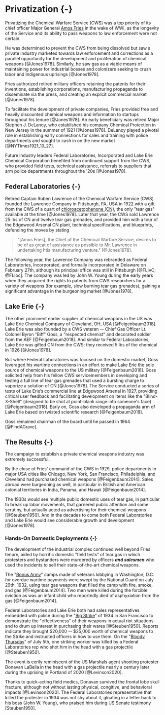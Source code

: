 
# Privatization {-}

Privatizing the Chemical Warfare Service (CWS) was a top priority of its chief officer Major General [Amos Fries](https://en.wikipedia.org/wiki/Amos_Fries) in the wake of WWI, as the longevity of the Service and its ability to pass weapons to law enforcement were not certain.

He was determined to prevent the CWS from being dissolved but saw a private industry marketed towards law enforcement and corrections as a parallel opportunity for the development and proliferation of chemical weapons [@Jones1978].
Similarly, he saw gas as a viable means of maintaining power for industrial bosses and colonizers seeking to crush labor and Indigenous uprisings [@Jones1978].

Fries authorized retired military officers retaining the patents for their inventions, establishing corporations, manufacturing propaganda to disseminate via the press, and creating an explicit commercial market [@Jones1978].


To facilitate the development of private companies, Fries provided free and heavily discounted chemical weapons and information to startups throughout his tenure [@Jones1978].
An early beneficiary was retired Major Stephen J. DeLanoy, who established his company Chemical Protection in New Jersey in the summer of 1921 [@Jones1978].
DeLanoy played a pivotal role in establishing early connections for sales and training with police departments and sought to cash in on the new market [@NYTimes1921_10_27]. 

Future industry leaders Federal Laboratories, Incorporated and Lake Erie Chemical Corporation benefited from continued support from the CWS, who provided field tests, technical assistance, referrals to suppliers that arm police departments throughout the '20s [@Jones1978].


## Federal Laboratories {-}

Retired Captain Ruben Lawrence of the Chemical Warfare Service (CWS) founded the Lawrence Company in Pittsburgh, PA, USA in 1922 with a gift from the CWS of a quart of [chloroacetophenone (CN)](https://en.wikipedia.org/wiki/Phenacyl_chloride), the only "tear gas" available at the time [@Jones1978].
Later that year, the CWS sold Lawrence 25 lbs of CN and twelve tear gas grenades, and provided him with a tour of the Edgewood Arsenal CN plant, technical specifications, and blueprints, defending the moves by stating

> "[Amos Fries], the Chief of the Chemical Warfare Service, desires to be of as great of assistance as possible to Mr. Lawrence in undertaking htis manufacturing venture."  [@Jones1978].

The following year, the Lawrence Company was rebranded as Federal Laboratories, Incorporated, and formally incorporated in Delaware on February 27th, although its principal office was still in Pittsburgh [@FLIvC; @FLIoc].
The company was led by John W. Young during the early years when they acquired the rights to patents from CWS researchers for a variety of weapons (for example, slow burning tear gas grenades), gaining a significant advantage in the burgeoning market [@Jones1978].



## Lake Erie {-}

The other prominent earlier supplier of chemical weapons in the US was Lake Erie Chemical Company of Cleveland, OH, USA [@Feigenbaum2018].
Lake Erie was also founded by a CWS veteran -- Chief Gas Officer Lt. Colonel Byron "Biff" Goss, a "respected chemist" and decorated soldier from the AEF [@Feigenbaum2018].
And similar to Federal Laboratories, Lake Erie was gifted CN from the CWS; they received 5 lbs of the chemical in 1926 [@Jones1978].
 
But where Federal Laboratories was focused on the domestic market, Goss leveraged his wartime connections in an effort to make Lake Erie the sole source of chemical weapons to the US military [@Feigenbaum2018].
Goss solicited help from his fellow CWS servicemembers in developing and testing a full line of tear gas grenades that used a bursting charge to vaporize a solution of CN [@Jones1978].
The Service conducted a series of tests of Lake Erie’s commercial line at Edgewood Arsenal in 1927, providing critical user feedback and facilitating development on items like the "Blind-X-Shell" (designed to be shot at point-blank range into someone's face) [@Feigenbaum2018].
Early on, Goss also developed a propaganda arm of Lake Erie based on twisted scientific research  [@Feigenbaum2018].

Goss remained chairman of the board until he passed in 1964 [@FindAGrave].


## The Results {-}

The campaign to establish a private chemical weapons industry was extremely successful.

By the close of Fries' command of the CWS in 1929, police departments in major USA cities like Chicago, New York, San Francisco, Philadelphia, and Cleveland had purchased chemical weapons [@Feigenbaum2014].
Sales abroad were burgeoning as well, in particular in British and American colonial territories in India, Panama, and Hawaii [@Feigenbaum2014].

The 1930s would see multiple public domestic uses of tear gas, in particular to break up labor movements, that garnered public attention and some scrutiny, but actually acted as advertising for their chemical weapons [@Steuben1950].
And in the decades to come both Federal Laboratories and Lake Erie would see considerable growth and development [@Jones1978].

### Hands-On Domestic Deployments {-}

The development of the industrial complex continued well beyond Fries' tenure, aided by horrific domestic "field tests" of tear gas in which protesters and bystanders were murdered by officers _**and salesmen**_ who used the incidents to sell their state-of-the-art chemical weapons.

The "[Bonus Army](https://en.wikipedia.org/wiki/Bonus_Army)" camps made of veterans lobbying in Washington, D.C. for overdue wartime payments were swept by the National Guard on July 29th, 1932, using tear gas weapons that filled the camp with fire, smoke, and gas [@Feigenbaum2014].
Two men were killed during the forcible eviction as was an infant child who reportedly died of asphyxiation from the gas [@Feigenbaum2014].

Federal Laboratories and Lake Erie both had sales representatives embedded with police during the "[Big Strike](https://en.wikipedia.org/wiki/1934_West_Coast_waterfront_strike)" of 1934 in San Francisco to demonstrate the "effectiveness" of their weapons in actual riot situations and to drum up interest in purchasing their wares [@Steuben1950].
Reports indicate they brought $20,000 -- $25,000 worth of chemical weapons to the Strike and instructed officers in how to use them.
On the "[Bloody Thursday](https://en.wikipedia.org/wiki/1934_West_Coast_waterfront_strike#%22Bloody_Thursday%22)" of July 5th, one striking worker was killed by a Federal Laboratories rep who shot him in the head with a gas projectile [@Steuben1950].

The event is eerily reminiscent of the US Marshals agent shooting protester Donavan LaBella in the head with a gas projectile nearly a century later during the uprising in Portland of 2020 [@Levinson2020].

Thanks to quick-acting field medics, Donavan survived the frontal lobe skull fracture, although not without lasting physical, congitive, and behavioral impacts [@Levinson2020].
The Federal Laboratories representative that killed the protester in 1934 was not shy about it, gloating in a letter back to his boss (John W. Young), who praised him during US Senate testimony [Steuben1950].
